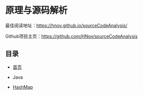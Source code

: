 # 原理与源码解析
最佳阅读地址：https://hnov.github.io/sourceCodeAnalysis/

Github项目主页：https://github.com/HNov/sourceCodeAnalysis

## 目录

- [首页](README.md)
 * Java
  - [HashMap](docs/HashMap(JDK8)知识汇总.md)

